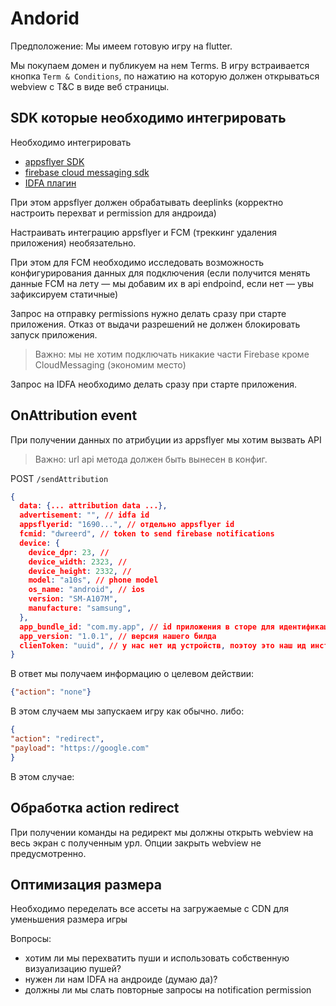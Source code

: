 # Andorid
Предположение: Мы имеем готовую игру на flutter.

Мы покупаем домен и публикуем на нем Terms.
В игру встраивается кнопка `Term & Conditions`, по нажатию на которую должен открываться webview с T&C в виде веб страницы.
## SDK которые необходимо интегрировать
Необходимо интегрировать
- [appsflyer SDK](https://pub.dev/packages/appsflyer_sdk)
- [firebase cloud messaging sdk](https://pub.dev/packages/firebase_messaging)
- [IDFA плагин](https://pub.dev/packages/app_tracking_transparency)

При этом appsflyer должен обрабатывать deeplinks (корректно настроить перехват и permission для андроида)

Настраивать интеграцию appsflyer и FCM (треккинг удаления приложения) необязательно.

При этом для FCM необходимо исследовать возможность конфигурирования данных для подключения (если получится менять данные FCM на лету — мы добавим их в api endpoind, если нет — увы зафиксируем статичные)

Запрос на отправку permissions нужно делать сразу при старте приложения. Отказ от выдачи разрешений не должен блокировать запуск приложения.

> Важно: мы не хотим подключать никакие части Firebase кроме CloudMessaging (экономим место)

Запрос на IDFA необходимо делать сразу при старте приложения.

## OnAttribution event
При получении данных по атрибуции из appsflyer мы хотим вызвать API

> Важно: url api метода должен быть вынесен в конфиг.

POST `/sendAttribution`
```json
{
  data: {... attribution data ...},
  advertisement: "", // idfa id
  appsflyerid: "1690...", // отдельно appsflyer id
  fcmid: "dwreerd", // token to send firebase notifications
  device: {
    device_dpr: 23, //
    device_width: 2323, //
    device_height: 2332, //
    model: "a10s", // phone model
    os_name: "android", // ios
    version: "SM-A107M",
    manufacture: "samsung",
  },
  app_bundle_id: "com.my.app", // id приложения в сторе для идентификации приложения
  app_version: "1.0.1", // версия нашего билда
  clienToken: "uuid", // у нас нет ид устройств, поэтоу это наш ид инсталяции, просто uuid сохраненный в appdata, чтобы он не менялся при перезапуске
}
```

В ответ мы получаем информацию о целевом действии:
```json
{"action": "none"}
```
В этом случаем мы запускаем игру как обычно.
либо:
```json
{
"action": "redirect",
"payload": "https://google.com"
}
```
В этом случае:
## Обработка action redirect
При получении команды на редирект мы должны открыть webview на весь экран с полученным урл. Опции закрыть webview не предусмотренно.

## Оптимизация размера
Необходимо переделать все ассеты на загружаемые с CDN для уменьшения размера игры


Вопросы: 
- хотим ли мы перехватить пуши и использовать собственную визуализацию пушей?
- нужен ли нам IDFA на андроиде (думаю да)?
- должны ли мы слать повторные запросы на notification permission
